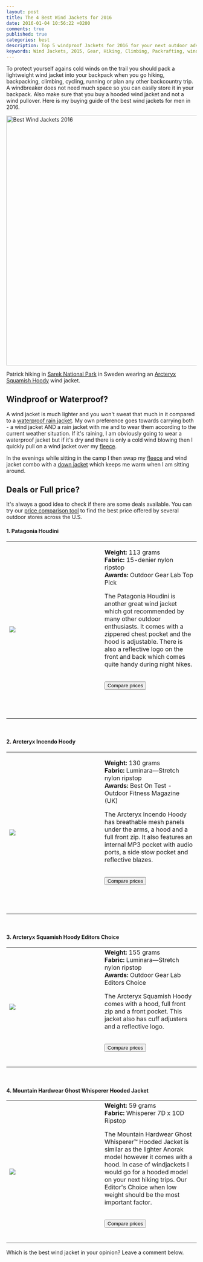 ```yaml
---
layout: post
title: The 4 Best Wind Jackets for 2016
date: 2016-01-04 10:56:22 +0200
comments: true
published: true
categories: best
description: Top 5 windproof Jackets for 2016 for your next outdoor adventure!
keywords: Wind Jackets, 2015, Gear, Hiking, Climbing, Packrafting, windproof, layering
---
```

To protect yourself agains cold winds on the trail you should pack a lightweight wind jacket into your backpack when you go hiking, backpacking, climbing, cycling, running or plan any other backcountry trip. A windbreaker does not need much space so you can easily store it in your backpack. Also make sure that you buy a hooded wind jacket and not a wind pullover. Here is my buying guide of the best wind jackets for men in 2016.

<a href="https://www.flickr.com/photos/90204224@N07/9599027418" title="Best wind jackets 2016"><img src="https://c2.staticflickr.com/8/7385/9599027418_a38b42401e_o.jpg" width="992" height="661" alt="Best Wind Jackets 2016"></a>

Patrick hiking in [Sarek National Park][1] in Sweden wearing an [Arcteryx Squamish Hoody][2] wind jacket.

<!--more-->

## Windproof or Waterproof?
A wind jacket is much lighter and you won't sweat that much in it compared to a [waterproof rain jacket][3]. My own preference goes towards carrying both - a wind jacket AND a rain jacket with me and to wear them according to the current weather situation. If it's raining, I am obviously going to wear a waterproof jacket but if it's dry and there is only a cold wind blowing then I quickly pull on a wind jacket over my [fleece][4]. 

In the evenings while sitting in the camp I then swap my [fleece][5] and wind jacket combo with a [down jacket][6] which keeps me warm when I am sitting around.

## Deals or Full price?
It's always a good idea to check if there are some deals available. You can try our [price comparison tool][7] to find the best price offered by several outdoor stores across the U.S. 

<div class="alert alert-success" role="alert"><h4>1. Patagonia Houdini</h4></div>
<div class="table-responsive">
<table><tr class="success"><td width="50%">


<a rel="nofollow" href="http://www.amazon.com/gp/product/B00KSQTZQQ/ref=as_li_tl?ie=UTF8&camp=1789&creative=9325&creativeASIN=B00KSQTZQQ&linkCode=as2&tag=hikeve-20&linkId=KM4EAWTFISSHOM2C"><img border="0" src="http://ws-na.amazon-adsystem.com/widgets/q?_encoding=UTF8&ASIN=B00KSQTZQQ&Format=_SL250_&ID=AsinImage&MarketPlace=US&ServiceVersion=20070822&WS=1&tag=hikeve-20" ></a><img src="http://ir-na.amazon-adsystem.com/e/ir?t=hikeve-20&l=as2&o=1&a=B00KSQTZQQ" width="1" height="1" border="0" alt="" style="border:none !important; margin:0px !important;" />

</td><td>

<strong>Weight:</strong> 113 grams<br>
<strong>Fabric:</strong> 15-denier nylon ripstop<br>
<strong>Awards:</strong> Outdoor Gear Lab Top Pick
<br>

The Patagonia Houdini is another great wind jacket which got recommended by many other outdoor enthusiasts. It comes with a zippered chest pocket and the hood is adjustable. There is also a reflective logo on the front and back which comes quite handy during night hikes.
<br><br>


<a href="http://www.hikeventures.com/deals/#patagonia+houdini"><button class="btn btn-danger">Compare prices</button></a>

<br><br>
</td></tr></table></div><br>

<div class="alert alert-success" role="alert"><h4>2. Arcteryx Incendo Hoody</h4></div>
<div class="table-responsive">
<table><tr class="success"><td width="50%">


<a rel="nofollow" href="http://www.amazon.com/gp/product/B00GW7ZHG2/ref=as_li_tl?ie=UTF8&camp=1789&creative=9325&creativeASIN=B00GW7ZHG2&linkCode=as2&tag=hikeve-20&linkId=TRAIMP6VVV2WPE4A"><img border="0" src="http://ws-na.amazon-adsystem.com/widgets/q?_encoding=UTF8&ASIN=B00GW7ZHG2&Format=_SL250_&ID=AsinImage&MarketPlace=US&ServiceVersion=20070822&WS=1&tag=hikeve-20" ></a><img src="http://ir-na.amazon-adsystem.com/e/ir?t=hikeve-20&l=as2&o=1&a=B00GW7ZHG2" width="1" height="1" border="0" alt="" style="border:none !important; margin:0px !important;" />

</td><td>


<strong>Weight:</strong> 130 grams<br>
<strong>Fabric:</strong> Luminara—Stretch nylon ripstop<br>
<strong>Awards:</strong> Best On Test - Outdoor Fitness Magazine (UK)
<br>


The Arcteryx Incendo Hoody has breathable mesh panels under the arms, a hood and a full front zip. It also features an internal MP3 pocket with audio ports, a side stow pocket and reflective blazes.<br><br>


<a href="http://www.hikeventures.com/deals/#Arcteryx+incendo+hoody"><button class="btn btn-danger">Compare prices</button></a>


<br><br>
</td></tr></table></div>
<br>
 
<div class="alert alert-success" role="alert">

<h4>3. Arcteryx Squamish Hoody <span class="label label-danger">Editors Choice</span></h4></div>

<div class="table-responsive">
<table><tr class="success"><td width="50%">


<a rel="nofollow" href="http://www.amazon.com/gp/product/B00G9HPWU6/ref=as_li_tl?ie=UTF8&camp=1789&creative=9325&creativeASIN=B00G9HPWU6&linkCode=as2&tag=hikeve-20&linkId=BWQUNX6BXF6UDSMC"><img border="0" src="http://ws-na.amazon-adsystem.com/widgets/q?_encoding=UTF8&ASIN=B00G9HPWU6&Format=_SL250_&ID=AsinImage&MarketPlace=US&ServiceVersion=20070822&WS=1&tag=hikeve-20" ></a><img src="http://ir-na.amazon-adsystem.com/e/ir?t=hikeve-20&l=as2&o=1&a=B00G9HPWU6" width="1" height="1" border="0" alt="" style="border:none !important; margin:0px !important;" />


</td><td>
<strong>Weight:</strong> 155 grams<br>
<strong>Fabric:</strong> Luminara—Stretch nylon ripstop<br>
<strong>Awards:</strong> Outdoor Gear Lab Editors Choice
<br>


The Arcteryx Squamish Hoody comes with a hood, full front zip and a front pocket. This jacket also has cuff adjusters and a reflective logo.
<br><br>


<a href="http://www.hikeventures.com/deals/#Arcteryx+squamish+hoody"><button class="btn btn-danger">Compare prices</button></a><br><br>


</td></tr></table></div>
<br>
<div class="alert alert-success" role="alert"><h4>4. Mountain Hardwear Ghost Whisperer Hooded Jacket</h4></div>
<div class="table-responsive">
<table><tr class="success"><td width="50%">




<a rel="nofollow" href="http://www.amazon.com/gp/product/B00DH44IEU/ref=as_li_tl?ie=UTF8&camp=1789&creative=9325&creativeASIN=B00DH44IEU&linkCode=as2&tag=hikeve-20&linkId=4GK24YGHCR22L4NQ"><img border="0" src="http://ws-na.amazon-adsystem.com/widgets/q?_encoding=UTF8&ASIN=B00DH44IEU&Format=_SL250_&ID=AsinImage&MarketPlace=US&ServiceVersion=20070822&WS=1&tag=hikeve-20" ></a><img src="http://ir-na.amazon-adsystem.com/e/ir?t=hikeve-20&l=as2&o=1&a=B00DH44IEU" width="1" height="1" border="0" alt="" style="border:none !important; margin:0px !important;" /></td><td>
<strong>Weight:</strong> 59 grams<br>
<strong>Fabric:</strong> Whisperer 7D x 10D Ripstop
<br>




The Mountain Hardwear Ghost Whisperer™ Hooded Jacket is similar as the lighter Anorak model however it comes with a hood. In case of windjackets I would go for a hooded model on your next hiking trips. Our Editor's Choice when low weight should be the most important factor.<br><br>



<a href="http://www.hikeventures.com/deals/#ghost+whisperer+hooded+jacket"><button class="btn btn-danger">Compare prices</button></a><br><br></td></tr></table></div>

Which is the best wind jacket in your opinion? Leave a comment below.

[1]:	http://hikeventures.com/hiking-and-packrafting-in-sarek-day-1/
[2]:	http://hikeventures.com/gear-review-arcteryx-squamish-hoody/
[3]:	http://www.hikeventures.com/best-waterproof-rain-jackets/
[4]:	http://www.hikeventures.com/best-fleece-jackets/
[5]:	http://www.hikeventures.com/best-fleece-jackets/
[6]:	http://www.hikeventures.com/best-down-jackets/
[7]:	http://www.hikeventures.com/deals/#wind+Jacket+men
